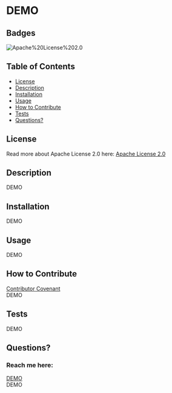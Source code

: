 
  # DEMO

  ## Badges
  ![Apache%20License%202.0](https://img.shields.io/badge/license-'+Apache%20License%202.0+'-blue)



  ## Table of Contents
  * [License](#license)
  * [Description](#description)
  * [Installation](#installation)
  * [Usage](#usage)
  * [How to Contribute](#how-to-contribute)
  * [Tests](#tests)
  * [Questions?](#questions)


  ## License
  Read more about Apache License 2.0 here:
  [Apache License 2.0](https://opensource.org/licenses/Apache-2.0)

  ## Description
  DEMO

  ## Installation
  DEMO

  ## Usage
  DEMO

  ## How to Contribute
  [Contributor Covenant](https://www.contributor-covenant.org/)  
  DEMO
  ## Tests
  DEMO

  ## Questions?
  ### Reach me here: 
  [DEMO](https://github.com/DEMO)  
  DEMO

